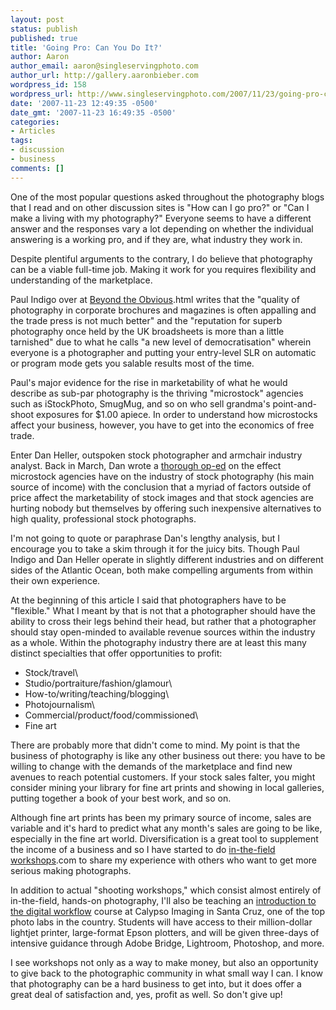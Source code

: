 ```yaml
---
layout: post
status: publish
published: true
title: 'Going Pro: Can You Do It?'
author: Aaron
author_email: aaron@singleservingphoto.com
author_url: http://gallery.aaronbieber.com
wordpress_id: 158
wordpress_url: http://www.singleservingphoto.com/2007/11/23/going-pro-can-you-do-it/
date: '2007-11-23 12:49:35 -0500'
date_gmt: '2007-11-23 16:49:35 -0500'
categories:
- Articles
tags:
- discussion
- business
comments: []
---
```

One of the most popular questions asked throughout the photography blogs
that I read and on other discussion sites is "How can I go pro?" or "Can
I make a living with my photography?" Everyone seems to have a different
answer and the responses vary a lot depending on whether the individual
answering is a working pro, and if they are, what industry they work in.

Despite plentiful arguments to the contrary, I do believe that
photography can be a viable full-time job. Making it work for you
requires flexibility and understanding of the marketplace.<span
id="more"></span><span id="more-158"></span>

Paul Indigo over at [Beyond the
Obvious](http://paulindigo.blogspot.com/2007/11/is-professional-photography-still).html
writes that the "quality of photography in corporate brochures and
magazines is often appalling and the trade press is not much better" and
the "reputation for superb photography once held by the UK broadsheets
is more than a little tarnished" due to what he calls "a new level of
democratisation" wherein everyone is a photographer and putting your
entry-level SLR on automatic or program mode gets you salable results
most of the time.

Paul's major evidence for the rise in marketability of what he would
describe as sub-par photography is the thriving "microstock" agencies
such as iStockPhoto, SmugMug, and so on who sell grandma's
point-and-shoot exposures for \$1.00 apiece. In order to understand how
microstocks affect your business, however, you have to get into the
economics of free trade.

Enter Dan Heller, outspoken stock photographer and armchair industry
analyst. Back in March, Dan wrote a [thorough
op-ed](http://www.danheller.com/blog/posts/myth-that-microstock-agencies-hurt.html)
on the effect microstock agencies have on the industry of stock
photography (his main source of income) with the conclusion that a
myriad of factors outside of price affect the marketability of stock
images and that stock agencies are hurting nobody but themselves by
offering such inexpensive alternatives to high quality, professional
stock photographs.

I'm not going to quote or paraphrase Dan's lengthy analysis, but I
encourage you to take a skim through it for the juicy bits. Though Paul
Indigo and Dan Heller operate in slightly different industries and on
different sides of the Atlantic Ocean, both make compelling arguments
from within their own experience.

At the beginning of this article I said that photographers have to be
"flexible." What I meant by that is not that a photographer should have
the ability to cross their legs behind their head, but rather that a
photographer should stay open-minded to available revenue sources within
the industry as a whole. Within the photography industry there are at
least this many distinct specialties that offer opportunities to profit:

* Stock/travel\
 * Studio/portraiture/fashion/glamour\
 * How-to/writing/teaching/blogging\
 * Photojournalism\
 * Commercial/product/food/commissioned\
 * Fine art

There are probably more that didn't come to mind. My point is that the
business of photography is like any other business out there: you have
to be willing to change with the demands of the marketplace and find new
avenues to reach potential customers. If your stock sales falter, you
might consider mining your library for fine art prints and showing in
local galleries, putting together a book of your best work, and so on.

Although fine art prints has been my primary source of income, sales are
variable and it's hard to predict what any month's sales are going to be
like, especially in the fine art world. Diversification is a great tool
to supplement the income of a business and so I have started to do
[in-the-field workshops](http://www.artphotoworkshops).com to share my
experience with others who want to get more serious making photographs.

In addition to actual "shooting workshops," which consist almost
entirely of in-the-field, hands-on photography, I'll also be teaching an
[introduction to the digital
workflow](http://www.artphotoworkshops.com/2008/July/CalypsoWorkflowClass)
course at Calypso Imaging in Santa Cruz, one of the top photo labs in
the country. Students will have access to their million-dollar lightjet
printer, large-format Epson plotters, and will be given three-days of
intensive guidance through Adobe Bridge, Lightroom, Photoshop, and more.

I see workshops not only as a way to make money, but also an opportunity
to give back to the photographic community in what small way I can. I
know that photography can be a hard business to get into, but it does
offer a great deal of satisfaction and, yes, profit as well. So don't
give up!
